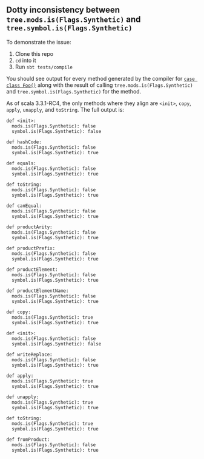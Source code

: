 ## Dotty inconsistency between `tree.mods.is(Flags.Synthetic)` and `tree.symbol.is(Flags.Synthetic)`

To demonstrate the issue:

1. Clone this repo
2. `cd` into it
3. Run `sbt tests/compile`

You should see output for every method generated by the compiler for
[`case class Foo()`](tests/src/main/scala/PrintSyntheticTest.scala#L3) along with the result of calling
`tree.mods.is(Flags.Synthetic)` and `tree.symbol.is(Flags.Synthetic)` for the method.

As of scala 3.3.1-RC4, the only methods where they align are `<init>`, `copy`, `apply`, `unapply`, and `toString`.
The full output is:

```
def <init>:
  mods.is(Flags.Synthetic): false
  symbol.is(Flags.Synthetic): false

def hashCode:
  mods.is(Flags.Synthetic): false
  symbol.is(Flags.Synthetic): true

def equals:
  mods.is(Flags.Synthetic): false
  symbol.is(Flags.Synthetic): true

def toString:
  mods.is(Flags.Synthetic): false
  symbol.is(Flags.Synthetic): true

def canEqual:
  mods.is(Flags.Synthetic): false
  symbol.is(Flags.Synthetic): true

def productArity:
  mods.is(Flags.Synthetic): false
  symbol.is(Flags.Synthetic): true

def productPrefix:
  mods.is(Flags.Synthetic): false
  symbol.is(Flags.Synthetic): true

def productElement:
  mods.is(Flags.Synthetic): false
  symbol.is(Flags.Synthetic): true

def productElementName:
  mods.is(Flags.Synthetic): false
  symbol.is(Flags.Synthetic): true

def copy:
  mods.is(Flags.Synthetic): true
  symbol.is(Flags.Synthetic): true

def <init>:
  mods.is(Flags.Synthetic): false
  symbol.is(Flags.Synthetic): false

def writeReplace:
  mods.is(Flags.Synthetic): false
  symbol.is(Flags.Synthetic): true

def apply:
  mods.is(Flags.Synthetic): true
  symbol.is(Flags.Synthetic): true

def unapply:
  mods.is(Flags.Synthetic): true
  symbol.is(Flags.Synthetic): true

def toString:
  mods.is(Flags.Synthetic): true
  symbol.is(Flags.Synthetic): true

def fromProduct:
  mods.is(Flags.Synthetic): false
  symbol.is(Flags.Synthetic): true
```
